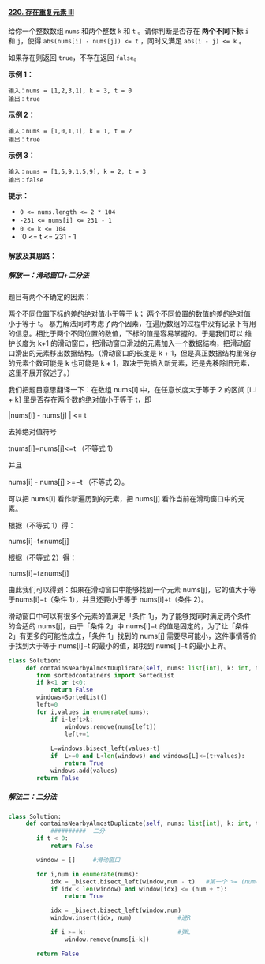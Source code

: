 #### [220. 存在重复元素 III](https://leetcode-cn.com/problems/contains-duplicate-iii/)



给你一个整数数组 `nums` 和两个整数 `k` 和 `t` 。请你判断是否存在 **两个不同下标** `i` 和 `j`，使得 `abs(nums[i] - nums[j]) <= t` ，同时又满足 `abs(i - j) <= k` 。

如果存在则返回 `true`，不存在返回 `false`。

 

**示例 1：**

```
输入：nums = [1,2,3,1], k = 3, t = 0
输出：true
```

**示例 2：**

```
输入：nums = [1,0,1,1], k = 1, t = 2
输出：true
```

**示例 3：**

```
输入：nums = [1,5,9,1,5,9], k = 2, t = 3
输出：false
```

 

**提示：**

- `0 <= nums.length <= 2 * 104`
- `-231 <= nums[i] <= 231 - 1`
- `0 <= k <= 104`
- `0 <= t <= 231 - 1

#### 解放及其思路：

##### 解放一：滑动窗口+二分法

题目有两个不确定的因素：

两个不同位置下标的差的绝对值小于等于 k；
两个不同位置的数值的差的绝对值小于等于 t。
暴力解法同时考虑了两个因素，在遍历数组的过程中没有记录下有用的信息。相比于两个不同位置的数值，下标的值是容易掌握的。于是我们可以 维护长度为 k+1 的滑动窗口，把滑动窗口滑过的元素加入一个数据结构，把滑动窗口滑出的元素移出数据结构。（滑动窗口的长度是 k + 1，但是真正数据结构里保存的元素个数可能是 k 也可能是 k + 1，取决于先插入新元素，还是先移除旧元素，这里不展开叙述了。）

我们把题目意思翻译一下：在数组 nums[i] 中，在任意长度大于等于 2 的区间 [i..i + k] 里是否存在两个数的绝对值小于等于 t，即

|nums[i] - nums[j] | <= t

去掉绝对值符号

 tnums[i]−nums[j]<=t （不等式 1）

并且

nums[i] - nums[j] >=−t （不等式 2）。

可以把 nums[i] 看作新遍历到的元素，把 nums[j] 看作当前在滑动窗口中的元素。

根据（不等式 1）得：


nums[i]−t≤nums[j]

根据（不等式 2）得：


nums[i]+t≥nums[j]

由此我们可以得到：如果在滑动窗口中能够找到一个元素 nums[j]，它的值大于等于nums[i]−t（条件 1），并且还要小于等于 nums[i]+t（条件 2）。

滑动窗口中可以有很多个元素的值满足「条件 1」，为了能够找同时满足两个条件的合适的 nums[j]，由于「条件 2」中 nums[i]−t 的值是固定的，为了让「条件 2」有更多的可能性成立，「条件 1」找到的 nums[j] 需要尽可能小，这件事情等价于找到大于等于 nums[i]−t 的最小的值，即找到 nums[i]−t 的最小上界。

```python
class Solution:
     def containsNearbyAlmostDuplicate(self, nums: list[int], k: int, t: int) -> bool:
        from sortedcontainers import SortedList
        if k<1 or t<0:  
            return False
        windows=SortedList()
        left=0
        for i,values in enumerate(nums):
            if i-left>k:
                windows.remove(nums[left])
                left+=1
            
            L=windows.bisect_left(values-t)
            if  L>=0 and L<len(windows) and windows[L]<=(t+values):
                return True
            windows.add(values)
        return False  
```



##### 解法二：二分法

```python
class Solution:
     def containsNearbyAlmostDuplicate(self, nums: list[int], k: int, t: int) -> bool:
            ##########  二分
        if t < 0:
            return False

        window = []     #滑动窗口

        for i,num in enumerate(nums):
            idx = _bisect.bisect_left(window,num - t)   #第一个 >= (num-t)的index
            if idx < len(window) and window[idx] <= (num + t):
                return True

            idx = _bisect.bisect_left(window,num)
            window.insert(idx, num)             #进R

            if i >= k:                          #弹L
                window.remove(nums[i-k])

        return False
```

